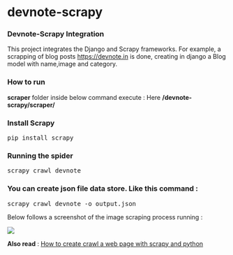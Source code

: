 # devnote-scrapy

### Devnote-Scrapy Integration

This project integrates the Django and Scrapy frameworks. For example, a scrapping of blog posts https://devnote.in is done, creating in django a Blog model with name,image and category.

### How to run
**scraper** folder inside below command execute : 
Here **/devnote-scrapy/scraper/**

### Install Scrapy
<pre>pip install scrapy</pre>

### Running the spider
<pre>scrapy crawl devnote</pre>

### You can create **json** file data store. Like this command :
<pre>scrapy crawl devnote -o output.json</pre>

Below follows a screenshot of the image scraping process running :

![](http://devnote.in/personal_data/scraping-data.png)

**Also read** : [How to create crawl a web page with scrapy and python](https://devnote.in/how-to-create-crawl-a-web-page-with-scrapy-and-python/)
